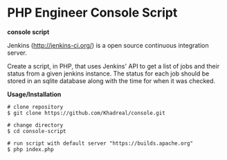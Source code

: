 # PHP Engineer Console Script

**console script**

Jenkins (http://jenkins-ci.org/) is a open source continuous integration server.

Create a script, in PHP, that uses Jenkins' API to get a list of  jobs and their status from a given jenkins instance.  The status for each job should be stored in an sqlite  database along with the time for when it was checked.

**Usage/Installation**

```
# clone repository
$ git clone https://github.com/Khadreal/console.git

# change directory
$ cd console-script

# run script with default server "https://builds.apache.org"
$ php index.php


